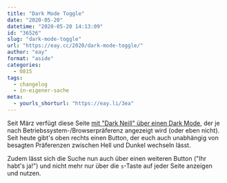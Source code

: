 ```yaml
---
title: "Dark Mode Toggle"
date: "2020-05-20"
datetime: "2020-05-20 14:13:09"
id: "36526"
slug: "dark-mode-toggle"
url: "https://eay.cc/2020/dark-mode-toggle/"
author: "eay"
format: "aside"
categories:
  - 0815
tags:
  - changelog
  - in-eigener-sache
meta:
  - yourls_shorturl: "https://eay.li/3ea"
---
```


Seit März verfügt diese Seite [mit "Dark Neill" über einen Dark Mode](https://eay.cc/2020/dark-neill/), der je nach Betriebssystem-/Browserpräferenz angezeigt wird (oder eben nicht). Seit heute gibt's oben rechts einen Button, der euch auch unabhängig von besagten Präferenzen zwischen Hell und Dunkel wechseln lässt.

Zudem lässt sich die Suche nun auch über einen weiteren Button ("Ihr habt's ja!") und nicht mehr nur über die `s`\-Taste auf jeder Seite anzeigen und nutzen.
